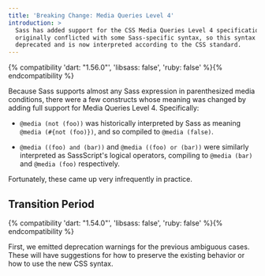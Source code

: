 ```yaml
---
title: 'Breaking Change: Media Queries Level 4'
introduction: >
  Sass has added support for the CSS Media Queries Level 4 specification. This
  originally conflicted with some Sass-specific syntax, so this syntax was
  deprecated and is now interpreted according to the CSS standard.
---
```


{% compatibility 'dart: "1.56.0"', 'libsass: false', 'ruby: false' %}{% endcompatibility %}

Because Sass supports almost any Sass expression in parenthesized media
conditions, there were a few constructs whose meaning was changed by adding full
support for Media Queries Level 4. Specifically:

- `@media (not (foo))` was historically interpreted by Sass as meaning
  `@media (#{not (foo)})`, and so compiled to `@media (false)`.

- `@media ((foo) and (bar))` and `@media ((foo) or (bar))` were similarly
  interpreted as SassScript's logical operators, compiling to `@media (bar)` and
  `@media (foo)` respectively.

Fortunately, these came up very infrequently in practice.

## Transition Period

{% compatibility 'dart: "1.54.0"', 'libsass: false', 'ruby: false' %}{% endcompatibility %}

First, we emitted deprecation warnings for the previous ambiguous cases. These
will have suggestions for how to preserve the existing behavior or how to use
the new CSS syntax.
